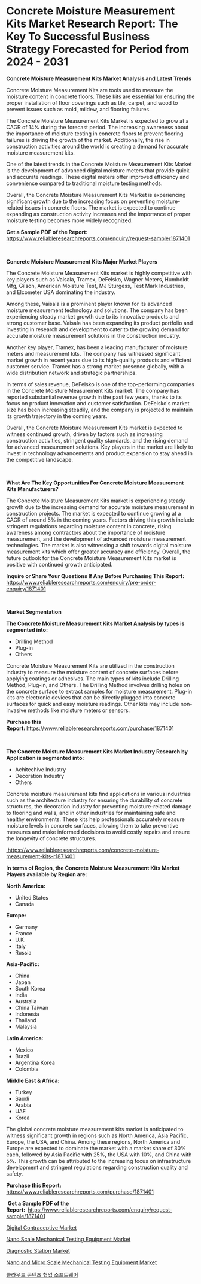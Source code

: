 <p><h1>Concrete Moisture Measurement Kits Market Research Report: The Key To Successful Business Strategy Forecasted for Period from 2024 - 2031</h1></p><p><strong>Concrete Moisture Measurement Kits Market Analysis and Latest Trends</strong></p>
<p><p>Concrete Moisture Measurement Kits are tools used to measure the moisture content in concrete floors. These kits are essential for ensuring the proper installation of floor coverings such as tile, carpet, and wood to prevent issues such as mold, mildew, and flooring failures.</p><p>The Concrete Moisture Measurement Kits Market is expected to grow at a CAGR of 14% during the forecast period. The increasing awareness about the importance of moisture testing in concrete floors to prevent flooring failures is driving the growth of the market. Additionally, the rise in construction activities around the world is creating a demand for accurate moisture measurement kits.</p><p>One of the latest trends in the Concrete Moisture Measurement Kits Market is the development of advanced digital moisture meters that provide quick and accurate readings. These digital meters offer improved efficiency and convenience compared to traditional moisture testing methods.</p><p>Overall, the Concrete Moisture Measurement Kits Market is experiencing significant growth due to the increasing focus on preventing moisture-related issues in concrete floors. The market is expected to continue expanding as construction activity increases and the importance of proper moisture testing becomes more widely recognized.</p></p>
<p><strong>Get a Sample PDF of the Report:&nbsp;</strong> <a href="https://www.reliableresearchreports.com/enquiry/request-sample/1871401">https://www.reliableresearchreports.com/enquiry/request-sample/1871401</a></p>
<p>&nbsp;</p>
<p><strong>Concrete Moisture Measurement Kits Major Market Players</strong></p>
<p><p>The Concrete Moisture Measurement Kits market is highly competitive with key players such as Vaisala, Tramex, DeFelsko, Wagner Meters, Humboldt Mfg, Gilson, American Moisture Test, MJ Sturgess, Test Mark Industries, and Elcometer USA dominating the industry.</p><p>Among these, Vaisala is a prominent player known for its advanced moisture measurement technology and solutions. The company has been experiencing steady market growth due to its innovative products and strong customer base. Vaisala has been expanding its product portfolio and investing in research and development to cater to the growing demand for accurate moisture measurement solutions in the construction industry.</p><p>Another key player, Tramex, has been a leading manufacturer of moisture meters and measurement kits. The company has witnessed significant market growth in recent years due to its high-quality products and efficient customer service. Tramex has a strong market presence globally, with a wide distribution network and strategic partnerships.</p><p>In terms of sales revenue, DeFelsko is one of the top-performing companies in the Concrete Moisture Measurement Kits market. The company has reported substantial revenue growth in the past few years, thanks to its focus on product innovation and customer satisfaction. DeFelsko's market size has been increasing steadily, and the company is projected to maintain its growth trajectory in the coming years.</p><p>Overall, the Concrete Moisture Measurement Kits market is expected to witness continued growth, driven by factors such as increasing construction activities, stringent quality standards, and the rising demand for advanced measurement solutions. Key players in the market are likely to invest in technology advancements and product expansion to stay ahead in the competitive landscape.</p></p>
<p>&nbsp;</p>
<p><strong>What Are The Key Opportunities For Concrete Moisture Measurement Kits Manufacturers?</strong></p>
<p><p>The Concrete Moisture Measurement Kits market is experiencing steady growth due to the increasing demand for accurate moisture measurement in construction projects. The market is expected to continue growing at a CAGR of around 5% in the coming years. Factors driving this growth include stringent regulations regarding moisture content in concrete, rising awareness among contractors about the importance of moisture measurement, and the development of advanced moisture measurement technologies. The market is also witnessing a shift towards digital moisture measurement kits which offer greater accuracy and efficiency. Overall, the future outlook for the Concrete Moisture Measurement Kits market is positive with continued growth anticipated.</p></p>
<p><strong>Inquire or Share Your Questions If Any Before Purchasing This Report:</strong> <a href="https://www.reliableresearchreports.com/enquiry/pre-order-enquiry/1871401">https://www.reliableresearchreports.com/enquiry/pre-order-enquiry/1871401</a></p>
<p>&nbsp;</p>
<p><strong>Market Segmentation</strong></p>
<p><strong>The Concrete Moisture Measurement Kits Market Analysis by types is segmented into:</strong></p>
<p><ul><li>Drilling Method</li><li>Plug-in</li><li>Others</li></ul></p>
<p><p>Concrete Moisture Measurement Kits are utilized in the construction industry to measure the moisture content of concrete surfaces before applying coatings or adhesives. The main types of kits include Drilling Method, Plug-in, and Others. The Drilling Method involves drilling holes on the concrete surface to extract samples for moisture measurement. Plug-in kits are electronic devices that can be directly plugged into concrete surfaces for quick and easy moisture readings. Other kits may include non-invasive methods like moisture meters or sensors.</p></p>
<p><strong>Purchase this Report:&nbsp;</strong><a href="https://www.reliableresearchreports.com/purchase/1871401">https://www.reliableresearchreports.com/purchase/1871401</a></p>
<p>&nbsp;</p>
<p><strong>The Concrete Moisture Measurement Kits Market Industry Research by Application is segmented into:</strong></p>
<p><ul><li>Achitechive Industry</li><li>Decoration Industry</li><li>Others</li></ul></p>
<p><p>Concrete moisture measurement kits find applications in various industries such as the architecture industry for ensuring the durability of concrete structures, the decoration industry for preventing moisture-related damage to flooring and walls, and in other industries for maintaining safe and healthy environments. These kits help professionals accurately measure moisture levels in concrete surfaces, allowing them to take preventive measures and make informed decisions to avoid costly repairs and ensure the longevity of concrete structures.</p></p>
<p><a href="https://www.reliableresearchreports.com/concrete-moisture-measurement-kits-r1871401">&nbsp;https://www.reliableresearchreports.com/concrete-moisture-measurement-kits-r1871401</a></p>
<p><strong>In terms of Region, the Concrete Moisture Measurement Kits Market Players available by Region are:</strong></p>
<p>
    <p> <strong> North America: </strong>
        <ul>
            <li>United States</li>
            <li>Canada</li>
        </ul>
        </p> 
    <p> <strong> Europe: </strong>
        <ul>
            <li>Germany</li>
            <li>France</li>
            <li>U.K.</li>
            <li>Italy</li>
            <li>Russia</li>
        </ul>
        </p> 
    <p> <strong> Asia-Pacific: </strong>
        <ul>
            <li>China</li>
            <li>Japan</li>
            <li>South Korea</li>
            <li>India</li>
            <li>Australia</li>
            <li>China Taiwan</li>
            <li>Indonesia</li>
            <li>Thailand</li>
            <li>Malaysia</li>
        </ul>
        </p> 
    <p> <strong> Latin America: </strong>
        <ul>
            <li>Mexico</li>
            <li>Brazil</li>
            <li>Argentina Korea</li>
            <li>Colombia</li>
        </ul>
        </p> 
    <p> <strong> Middle East & Africa: </strong>
        <ul>
            <li>Turkey</li>
            <li>Saudi</li>
            <li>Arabia</li>
            <li>UAE</li>
            <li>Korea</li>
        </ul>
    </p>
    </p>
<p><p>The global concrete moisture measurement kits market is anticipated to witness significant growth in regions such as North America, Asia Pacific, Europe, the USA, and China. Among these regions, North America and Europe are expected to dominate the market with a market share of 30% each, followed by Asia Pacific with 25%, the USA with 10%, and China with 5%. This growth can be attributed to the increasing focus on infrastructure development and stringent regulations regarding construction quality and safety.</p></p>
<p><strong>Purchase this Report: </strong><a href="https://www.reliableresearchreports.com/purchase/1871401">https://www.reliableresearchreports.com/purchase/1871401</a></p>
<p>&nbsp;<strong>Get a Sample PDF of the Report:&nbsp;&nbsp;</strong><a href="https://www.reliableresearchreports.com/enquiry/request-sample/1871401">https://www.reliableresearchreports.com/enquiry/request-sample/1871401</a></p>
<p><strong></strong></p>
<p><p><a href="https://issuu.com/reportprime-2/docs/digital-contraceptive-market-size-2030.pptx">Digital Contraceptive Market</a></p><p><a href="https://github.com/nathandecarvalho/Market-Research-Report-List-4/blob/main/nano-scale-mechanical-testing-equipment-market.md">Nano Scale Mechanical Testing Equipment Market</a></p><p><a href="https://issuu.com/reportprime-2/docs/diagnostic-station-market-size-2030.pptx">Diagnostic Station Market</a></p><p><a href="https://github.com/JosephWillisbXXgf/Market-Research-Report-List-1/blob/main/nano-and-micro-scale-mechanical-testing-equipment-market.md">Nano and Micro Scale Mechanical Testing Equipment Market</a></p><p><a href="https://github.com/sougarounis/Market-Research-Report-List-5/blob/main/512456571977.md">클라우드 콘텐츠 협업 소프트웨어</a></p></p>